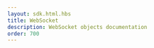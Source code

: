 ```yaml
---
layout: sdk.html.hbs
title: WebSocket
description: WebSocket objects documentation
order: 700
---
```

